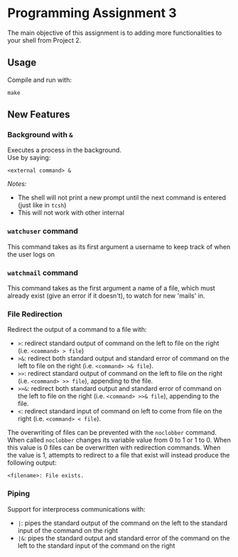 # Programming Assignment 3
The main objective of this assignment is to adding more functionalities to your
shell from Project 2.

## Usage
Compile and run with:
```
make
```

## New Features
### Background with `&`
Executes a process in the background.  
Use by saying:
```
<external command> &
```
*Notes:*  
* The shell will not print a new prompt until the next command is entered (just
  like in `tcsh`)
* This will not work with other internal

### `watchuser` command
This command takes as its first argument a username to keep track of when the
user logs on

### `watchmail` command
This command takes as the first argument a name of a file, which must already
exist (give an error if it doesn't), to watch for new 'mails' in.

### File Redirection
Redirect the output of a command to a file with:
* `>`: redirect standard output of command on the left to file on the right
  (i.e. `<command> > file`)
* `>&`: redirect both standard output and standard error of command on the left
  to file on the right (i.e. `<command> >& file`).
* `>>`:  redirect standard output of command on the left to file on the right
  (i.e. `<command> >> file`), appending to the file.
* `>>&`: redirect both standard output and standard error of command on the left to
  file on the right (i.e. `<command> >>& file`), appending to the file.
* `<`: redirect standard input of command on left to come from file on the
  right (i.e. `<command> < file`).

The overwriting of files can be prevented with the `noclobber` command. When
called `noclobber` changes its variable value from 0 to 1 or 1 to 0. When this
value is 0 files can be overwritten with redirection commands. When the value
is 1, attempts to redirect to a file that exist will instead produce the
following output:
```
<filename>: File exists.
```

### Piping
Support for interprocess communications with:
* `|`: pipes the standard output of the command on the left to the standard
  input of the command on the right
* `|&`: pipes the standard output and standard error of the command on the left
  to the standard input of the command on the right
